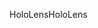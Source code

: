 <span data-ttu-id="11585-101">HoloLens</span><span class="sxs-lookup"><span data-stu-id="11585-101">HoloLens</span></span>
